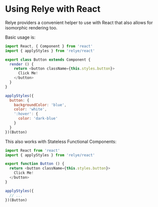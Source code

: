 # Using Relye with React

Relye providers a convenient helper to use with React that also allows for
isomorphic rendering too.

Basic usage is:

```js
import React, { Component } from 'react'
import { applyStyles } from 'relye/react'

export class Button extends Component {
  render () {
    return <button className={this.styles.button}>
      Click Me!
    </button>
  }
}

applyStyles({
  button: {
    backgroundColor: 'blue',
    color: 'white',
    ':hover': {
      color: 'dark-blue'
    }
  }
})(Button)
```

This also works with Stateless Functional Components:

```js
import React from 'react'
import { applyStyles } from 'relye/react'

export function Button () {
  return <button className={this.styles.button}>
    Click Me!
  </button>
}

applyStyles({
  // ...
})(Button)
```
